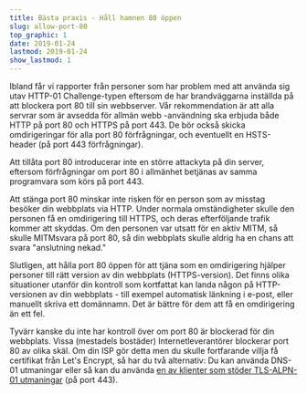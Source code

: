 ```yaml
---
title: Bästa praxis - Håll hamnen 80 öppen
slug: allow-port-80
top_graphic: 1
date: 2019-01-24
lastmod: 2019-01-24
show_lastmod: 1
---
```



Ibland får vi rapporter från personer som har problem med att använda sig utav HTTP-01 Challenge-typen eftersom de har brandväggarna inställda på att blockera port 80 till sin webbserver. Vår rekommendation är att alla servrar som är avsedda för allmän webb -användning ska erbjuda både HTTP på port 80 och HTTPS på port 443. De bör också skicka omdirigeringar för alla port 80 förfrågningar, och eventuellt en HSTS-header (på port 443 förfrågningar).

Att tillåta port 80 introducerar inte en större attackyta på din server, eftersom förfrågningar om port 80 i allmänhet betjänas av samma programvara som körs på port 443.

Att stänga port 80 minskar inte risken för en person som av misstag besöker din webbplats via HTTP. Under normala omständigheter skulle den personen få en omdirigering till HTTPS, och deras efterföljande trafik kommer att skyddas. Om den personen var utsatt för en aktiv MITM, så skulle MITMsvara på port 80, så din webbplats skulle aldrig ha en chans att svara "anslutning nekad."

Slutligen, att hålla port 80 öppen för att tjäna som en omdirigering hjälper personer till rätt version av din webbplats (HTTPS-version). Det finns olika situationer utanför din kontroll som kortfattat kan landa någon på HTTP-versionen av din webbplats - till exempel automatisk länkning i e-post, eller manuellt skriva ett domännamn. Det är bättre för dem att få en omdirigering än ett fel.

Tyvärr kanske du inte har kontroll över om port 80 är blockerad för din webbplats. Vissa (mestadels bostäder) Internetleverantörer blockerar port 80 av olika skäl. Om din ISP gör detta men du skulle fortfarande villja få certifikat från Let's Encrypt, så har du två alternativ: Du kan använda DNS-01 utmaningar eller så kan du använda [en av klienter som stöder TLS-ALPN-01 utmaningar](https://community.letsencrypt.org/t/which-client-support-tls-alpn-challenge/75859/2) (på port 443).
